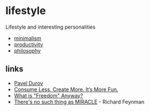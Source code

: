 # lifestyle

Lifestyle and interesting personalities

- [minimalism](minimalism.md)
- [productivity](productivity.md)
- [philosophy](philosophy.md)

## links

- [Pavel Durov](https://tx.me/s/durov/65)
- [Consume Less. Create More. It’s More Fun.](https://telegra.ph/Consume-Less-Create-More-Its-More-Fun-12-04)
- [What is "Freedom" Anyway?](https://odysee.com/@Luke:7/what-is-freedom-anyway:8?t=490)
- [There's no such thing as MIRACLE](https://piped.kavin.rocks/watch?v=bAX27XRHMH8) - Richard Feynman

